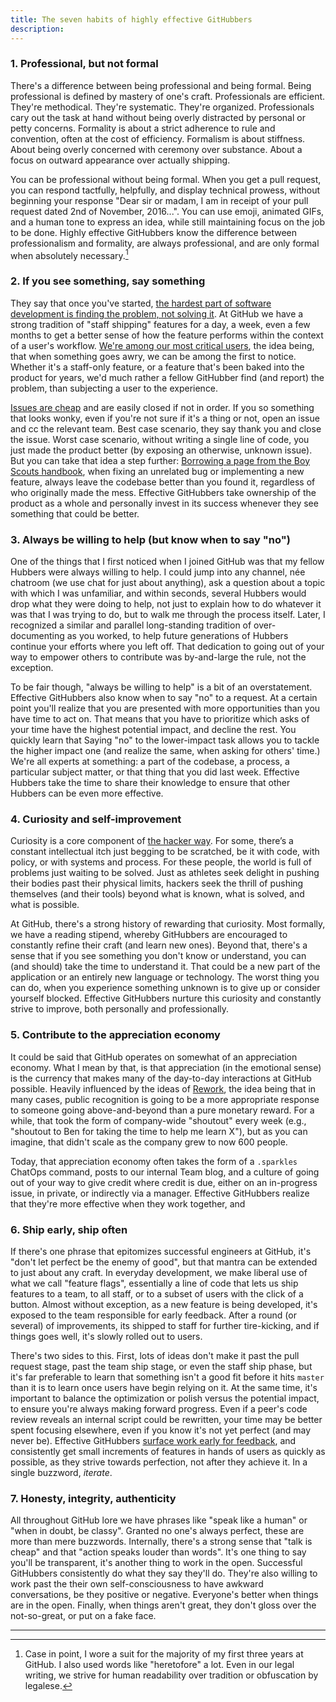 ```yaml
---
title: The seven habits of highly effective GitHubbers
description:
---
```


### 1. Professional, but not formal

There's a difference between being professional and being formal. Being professional is defined by mastery of one's craft. Professionals are efficient. They're methodical. They're systematic. They're organized. Professionals cary out the task at hand without being overly distracted by personal or petty concerns. Formality is about a strict adherence to rule and convention, often at the cost of efficiency. Formalism is about stiffness. About being overly concerned with ceremony over substance. About a focus on outward appearance over actually shipping.

You can be professional without being formal. When you get a pull request, you can respond tactfully, helpfully, and display technical prowess, without beginning your response "Dear sir or madam, I am in receipt of your pull request dated 2nd of November, 2016...". You can use emoji, animated GIFs, and a human tone to express an idea, while still maintaining focus on the job to be done. Highly effective GitHubbers know the difference between professionalism and formality, are always professional, and are only formal when absolutely necessary.[^suit]

### 2. If you see something, say something

They say that once you've started, [the hardest part of software development is finding the problem, not solving it](https://en.wikipedia.org/wiki/Linus%27s_Law). At GitHub we have a strong tradition of "staff shipping" features for a day, a week, even a few months to get a better sense of how the feature performs within the context of a user's workflow. [We're among our most critical users](http://ben.balter.com/2016/08/22/ten-ways-to-make-a-product-great/#drink-your-own-champagne), the idea being, that when something goes awry, we can be among the first to notice. Whether it's a staff-only feature, or a feature that's been baked into the product for years, we'd much rather a fellow GitHubber find (and report) the problem, than subjecting a user to the experience.

[Issues are cheap](http://ben.balter.com/2014/11/06/rules-of-communicating-at-github/#nobody-gets-fired-for-delbuying-ibmdel-opening-an-issue) and are easily closed if not in order. If you so something that looks wonky, even if you're not sure if it's a thing or not, open an issue and cc the relevant team. Best case scenario, they say thank you and close the issue. Worst case scenario, without writing a single line of code, you just made the product better (by exposing an otherwise, unknown issue). But you can take that idea a step further: [Borrowing a page from the Boy Scouts handbook](http://programmer.97things.oreilly.com/wiki/index.php/The_Boy_Scout_Rule), when fixing an unrelated bug or implementing a new feature, always leave the codebase better than you found it, regardless of who originally made the mess. Effective GitHubbers take ownership of the product as a whole and personally invest in its success whenever they see something that could be better.

### 3. Always be willing to help (but know when to say "no")

One of the things that I first noticed when I joined GitHub was that my fellow Hubbers were always willing to help. I could jump into any channel, née chatroom (we use chat for just about anything), ask a question about a topic with which I was unfamiliar, and within seconds, several Hubbers would drop what they were doing to help, not just to explain how to do whatever it was that I was trying to do, but to walk me through the process itself. Later, I recognized a similar and parallel long-standing tradition of over-documenting as you worked, to help future generations of Hubbers continue your efforts where you left off. That dedication to going out of your way to empower others to contribute was by-and-large the rule, not the exception.

To be fair though, "always be willing to help" is a bit of an overstatement. Effective GitHubbers also know when to say "no" to a request. At a certain point you'll realize that you are presented with more opportunities than you have time to act on. That means that you have to prioritize which asks of your time have the highest potential impact, and decline the rest. You quickly learn that Saying "no" to the lower-impact task allows you to tackle the higher impact one (and realize the same, when asking for others' time.) We're all experts at something: a part of the codebase, a process, a particular subject matter, or that thing that you did last week. Effective Hubbers take the time to share their knowledge to ensure that other Hubbers can be even more effective.

### 4. Curiosity and self-improvement

Curiosity is a core component of [the hacker way](http://ben.balter.com/2013/02/04/what-is-a-hacker/#the-hacker-way). For some, there’s a constant intellectual itch just begging to be scratched, be it with code, with policy, or with systems and process. For these people, the world is full of problems just waiting to be solved. Just as athletes seek delight in pushing their bodies past their physical limits, hackers seek the thrill of pushing themselves (and their tools) beyond what is known, what is solved, and what is possible.

At GitHub, there's a strong history of rewarding that curiosity. Most formally, we have a reading stipend, whereby GitHubbers are encouraged to constantly refine their craft (and learn new ones). Beyond that, there's a sense that if you see something you don't know or understand, you can (and should) take the time to understand it. That could be a new part of the application or an entirely new language or technology. The worst thing you can do, when you experience something unknown is to give up or consider yourself blocked. Effective GitHubbers nurture this curiosity and constantly strive to improve, both personally and professionally.

### 5. Contribute to the appreciation economy

It could be said that GitHub operates on somewhat of an appreciation economy. What I mean by that, is that appreciation (in the emotional sense) is the currency that makes many of the day-to-day interactions at GitHub possible. Heavily influenced by the ideas of [Rework](https://www.amazon.com/dp/B002MUAJ2A/?tag=benbalter-20), the idea being that in many cases, public recognition is going to be a more appropriate response to someone going above-and-beyond than a pure monetary reward. For a while, that took the form of company-wide "shoutout" every week (e.g., "shoutout to Ben for taking the time to help me learn X"), but as you can imagine, that didn't scale as the company grew to now 600 people.

Today, that appreciation economy often takes the form of a `.sparkles` ChatOps command, posts to our internal Team blog, and a culture of going out of your way to give credit where credit is due, either on an in-progress issue, in private, or indirectly via a manager. Effective GitHubbers realize that they're more effective when they work together, and

### 6. Ship early, ship often

If there's one phrase that epitomizes successful engineers at GitHub, it's "don't let perfect be the enemy of good", but that mantra can be extended to just about any craft. In everyday development, we make liberal use of what we call "feature flags", essentially a line of code that lets us ship features to a team, to all staff, or to a subset of users with the click of a button. Almost without exception, as a new feature is being developed, it's exposed to the team responsible for early feedback. After a round (or several) of improvements, its shipped to staff for further tire-kicking, and if things goes well, it's slowly rolled out to users.

There's two sides to this. First, lots of ideas don't make it past the pull request stage, past the team ship stage, or even the staff ship phase, but it's far preferable to learn that something isn't a good fit before it hits `master` than it is to learn once users have begin relying on it. At the same time, it's important to balance the optimization or polish versus the potential impact, to ensure you're always making forward progress. Even if a peer's code review reveals an internal script could be rewritten, your time may be better spent focusing elsewhere, even if you know it's not yet perfect (and may never be). Effective GitHubbers [surface work early for feedback](http://ben.balter.com/2014/11/06/rules-of-communicating-at-github/#surface-work-early-for-feedback), and consistently get small increments of features in hands of users as quickly as possible, as they strive towards perfection, not after they achieve it. In a single buzzword, *iterate*.

### 7. Honesty, integrity, authenticity

All throughout GitHub lore we have phrases like "speak like a human" or "when in doubt, be classy". Granted no one's always perfect, these are more than mere buzzwords. Internally, there's a strong sense that "talk is cheap" and that "action speaks louder than words". It's one thing to say you'll be transparent, it's another thing to work in the open. Successful GitHubbers consistently do what they say they'll do. They're also willing to work past the their own self-consciousness to have awkward conversations, be they positive or negative. Everyone's better when things are in the open. Finally, when things aren't great, they don't gloss over the not-so-great, or put on a fake face.

---

[^suit]: Case in point, I wore a suit for the majority of my first three years at GitHub. I also used words like "heretofore" a lot. Even in our legal writing, we strive for human readability over tradition or obfuscation by legalese.

